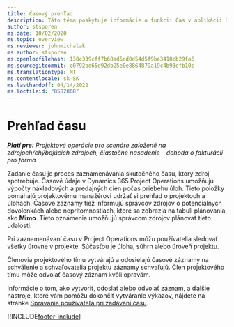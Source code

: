 ```yaml
---
title: Časový prehľad
description: Táto téma poskytuje informácie o funkcii Čas v aplikácii Dynamics 365 Project Operations.
author: stsporen
ms.date: 10/02/2020
ms.topic: overview
ms.reviewer: johnmichalak
ms.author: stsporen
ms.openlocfilehash: 138c339cff7b68ad5dd0d54d5f9be3418cb29fa6
ms.sourcegitcommit: c0792bd65d92db25e0e8864879a19c4b93efb10c
ms.translationtype: MT
ms.contentlocale: sk-SK
ms.lasthandoff: 04/14/2022
ms.locfileid: "8582868"
---
```

# <a name="time-overview"></a>Prehľad času

_**Platí pre:** Projektové operácie pre scenáre založené na zdrojoch/chýbajúcich zdrojoch, čiastočné nasadenie – dohoda o fakturácii pro forma_

Zadanie času je proces zaznamenávania skutočného času, ktorý zdroj spotrebuje. Časové údaje v Dynamics 365 Project Operations umožňujú výpočty nákladových a predajných cien počas priebehu úloh. Tieto položky pomáhajú projektovému manažérovi udržať si prehľad o projektoch a úlohách. Časové záznamy tiež informujú správcov zdrojov o potenciálnych dovolenkách alebo neprítomnostiach, ktoré sa zobrazia na tabuli plánovania ako **Mimo**. Tieto oznámenia umožňujú správcom zdrojov plánovať tieto udalosti.

Pri zaznamenávaní času v Project Operations môžu používatelia sledovať všetky úrovne v projekte. Súčasťou je úloha, súhrn alebo úroveň projektu.

Členovia projektového tímu vytvárajú a odosielajú časové záznamy na schválenie a schvaľovatelia projektu záznamy schvaľujú. Člen projektového tímu môže odvolať časový záznam kvôli opravám.

Informácie o tom, ako vytvoriť, odoslať alebo odvolať záznam, a ďalšie nástroje, ktoré vám pomôžu dokončiť vytváranie výkazov, nájdete na stránke [Správanie používateľa pri zadávaní času](ui-behavior-time.md).



[!INCLUDE[footer-include](../includes/footer-banner.md)]